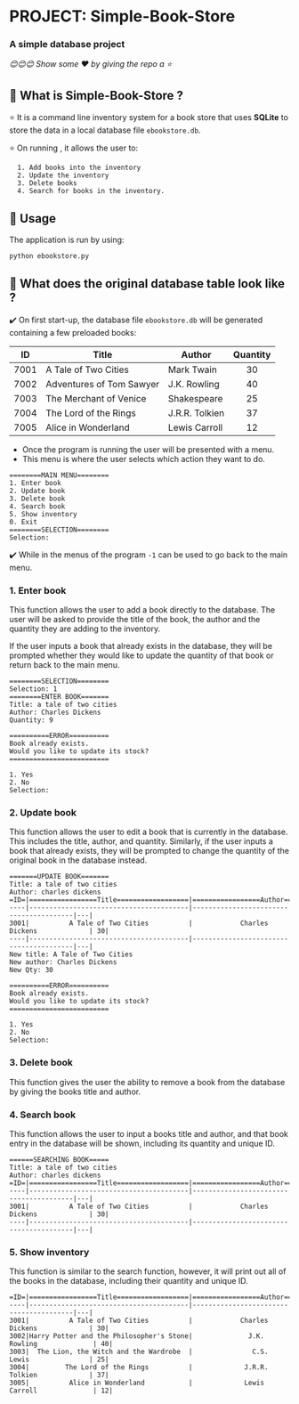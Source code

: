# PROJECT: Simple-Book-Store

### A simple database project

*😊😊😊 Show some :heart: by giving the repo a ⭐*

## 💠 What is Simple-Book-Store ?<br>

⭐ It is a command line inventory system for a book store that uses **SQLite** to store the data in a local database file `ebookstore.db`.

⭐ On running , it allows the user to:

      1. Add books into the inventory
      2. Update the inventory
      3. Delete books
      4. Search for books in the inventory.  

## 💠 Usage

The application is run by using:
```sh
python ebookstore.py
```

## 💠 What does the original database table look like ?

✔️ On first start-up, the database file `ebookstore.db` will be generated containing a few preloaded books:

ID|Title|Author|Quantity
---|---|---|:---:
7001|A Tale of Two Cities|Mark Twain|30
7002|Adventures of Tom Sawyer|J.K. Rowling|40
7003|The Merchant of Venice|Shakespeare|25
7004|The Lord of the Rings|J.R.R. Tolkien|37
7005|Alice in Wonderland|Lewis Carroll|12

* Once the program is running the user will be presented with a menu. 
* This menu is where the user selects which action they want to do.

```console
========MAIN MENU========
1. Enter book
2. Update book
3. Delete book
4. Search book
5. Show inventory
0. Exit
========SELECTION========
Selection:
```

✔️ While in the menus of the program `-1` can be used to go back to the main menu.

### 1. Enter book

This function allows the user to add a book directly to the database. The user will be asked to provide the title of the book, the author and the quantity they are adding to the inventory.

If the user inputs a book that already exists in the database, they will be prompted whether they would like to update the quantity of that book or return back to the main menu.

```console
========SELECTION========
Selection: 1
========ENTER BOOK=======
Title: a tale of two cities 
Author: Charles Dickens
Quantity: 9

==========ERROR==========
Book already exists.
Would you like to update its stock?
=========================

1. Yes
2. No
Selection:
```

### 2. Update book

This function allows the user to edit a book that is currently in the database. This includes the title, author, and quantity. Similarly, if the user inputs a book that already exists, they will be prompted to change the quantity of the original book in the database instead.

```console
=======UPDATE BOOK=======
Title: a tale of two cities 
Author: charles dickens
=ID=|=================Title==================|=================Author=================|Qty|
----|----------------------------------------|----------------------------------------|---|
3001|          A Tale of Two Cities          |            Charles Dickens             | 30|
----|----------------------------------------|----------------------------------------|---|
New title: A Tale of Two Cities
New author: Charles Dickens
New Qty: 30

==========ERROR==========
Book already exists.
Would you like to update its stock?
=========================

1. Yes
2. No
Selection:
```

### 3. Delete book

This function gives the user the ability to remove a book from the database by giving the books title and author.

### 4. Search book

This function allows the user to input a books title and author, and that book entry in the database will be shown, including its quantity and unique ID.

```console
======SEARCHING BOOK=====
Title: a tale of two cities
Author: charles dickens
=ID=|=================Title==================|=================Author=================|Qty|
----|----------------------------------------|----------------------------------------|---|
3001|          A Tale of Two Cities          |            Charles Dickens             | 30|
----|----------------------------------------|----------------------------------------|---|
```

### 5. Show inventory

This function is similar to the search function, however, it will print out all of the books in the database, including their quantity and unique ID.

```console
=ID=|=================Title==================|=================Author=================|Qty|
----|----------------------------------------|----------------------------------------|---|
3001|          A Tale of Two Cities          |            Charles Dickens             | 30|
3002|Harry Potter and the Philosopher's Stone|              J.K. Rowling              | 40|
3003|  The Lion, the Witch and the Wardrobe  |               C.S. Lewis               | 25|
3004|         The Lord of the Rings          |             J.R.R. Tolkien             | 37|
3005|          Alice in Wonderland           |             Lewis Carroll              | 12|
```
